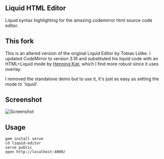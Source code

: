 Liquid HTML Editor
------------------

Liquid syntax highlighting for the amazing codemirror html source code editor.

This fork
---------

This is an altered version of the original Liquid Editor by Tobias Lütke.
I updated CodeMirror to version 3.16 and substituted his liquid code with
an HTML+Liquid mode by [Henning Kiel](https://github.com/axtro/codemirror_liquid_mode), which I find more robust since it uses
overlay.

I removed the standalone demo but to use it, it's just as easy as setting
the mode to `liquid'.

Screenshot
----------

![Screenshot](https://www.evernote.com/shard/s100/sh/6c0d7bd1-1c6a-469e-8c43-c20ff968b18c/aa15b690c052ce27d7e7d6e23ce5790e/res/36115e49-baf6-43e9-b6af-5dd3d51221b2/skitch.png "Screenshot")

Usage
-----

    gem install serve
    cd liquid-editor
    serve public
    open http://localhost:4000/